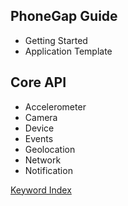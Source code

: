 <base target="content" />

PhoneGap Guide
--------------

- Getting Started
- Application Template

Core API
--------

- Accelerometer
- Camera
- Device
- Events
- Geolocation
- Network
- Notification

<a href="_index.html" target="content">Keyword Index</a>